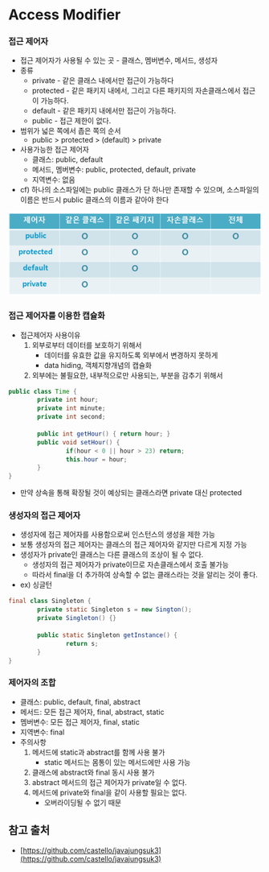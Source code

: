 # Access Modifier

### 접근 제어자

- 접근 제어자가 사용될 수 있는 곳 - 클래스, 멤버변수, 메서드, 생성자
- 종류
    - private - 같은 클래스 내에서만 접근이 가능하다
    - protected - 같은 패키지 내에서, 그리고 다른 패키지의 자손클래스에서 접근이 가능하다.
    - default - 같은 패키지 내에서만 접근이 가능하다.
    - public - 접근 제한이 없다.
- 범위가 넓은 쪽에서 좁은 쪽의 순서
    - public > protected > (default) > private
- 사용가능한 접근 제어자
    - 클래스: public, default
    - 메서드, 멤버변수: public, protected, default, private
    - 지역변수: 없음
- cf) 하나의 소스파일에는 public 클래스가 단 하나만 존재할 수 있으며, 소스파일의 이름은 반드시 public 클래스의 이름과 같아야 한다

![image_1](./access_modifier/access_modifier_1.png)

### 접근 제어자를 이용한 캡슐화

- 접근제어자 사용이유
    1. 외부로부터 데이터를 보호하기 위해서
        - 데이터를 유효한 값을 유지하도록 외부에서 변경하지 못하게
        - data hiding, 객체지향개념의 캡슐화
    2. 외부에는 불필요한, 내부적으로만 사용되는, 부분을 감추기 위해서

```java
public class Time {
		private int hour;
		private int minute;
		private int second;

		public int getHour() { return hour; }
		public void setHour() {
				if(hour < 0 || hour > 23) return;
				this.hour = hour;
		}
}
```

- 만약 상속을 통해 확장될 것이 예상되는 클래스라면 private 대신 protected

### 생성자의 접근 제어자

- 생성자에 접근 제어자를 사용함으로써 인스턴스의 생성을 제한 가능
- 보통 생성자의 접근 제어자는 클래스의 접근 제어자와 같지만 다르게 지정 가능
- 생성자가 private인 클래스는 다른 클래스의 조상이 될 수 없다.
    - 생성자의 접근 제어자가 private이므로 자손클래스에서 호출 불가능
    - 따라서 final을 더 추가하여 상속할 수 없는 클래스라는 것을 알리는 것이 좋다.
- ex) 싱글턴

```java
final class Singleton {
		private static Singleton s = new Sington();
		private Singleton() {}

		public static Singleton getInstance() {
				return s;
		}
}
```

### 제어자의 조합

- 클래스: public, default, final, abstract
- 메서드: 모든 접근 제어자, final, abstract, static
- 멤버변수: 모든 접근 제어자, final, static
- 지역변수: final
- 주의사항
    1. 메서드에 static과 abstract를 함께 사용 불가
        - static 메서드는 몸통이 있는 메서드에만 사용 가능
    2. 클래스에 abstract와 final 동시 사용 불가
    3. abstract 메서드의 접근 제어자가 private일 수 없다.
    4. 메서드에 private와 final을 같이 사용할 필요는 없다.
        - 오버라이딩될 수 없기 때문

## 참고 출처

- [https://github.com/castello/javajungsuk3](https://github.com/castello/javajungsuk3)